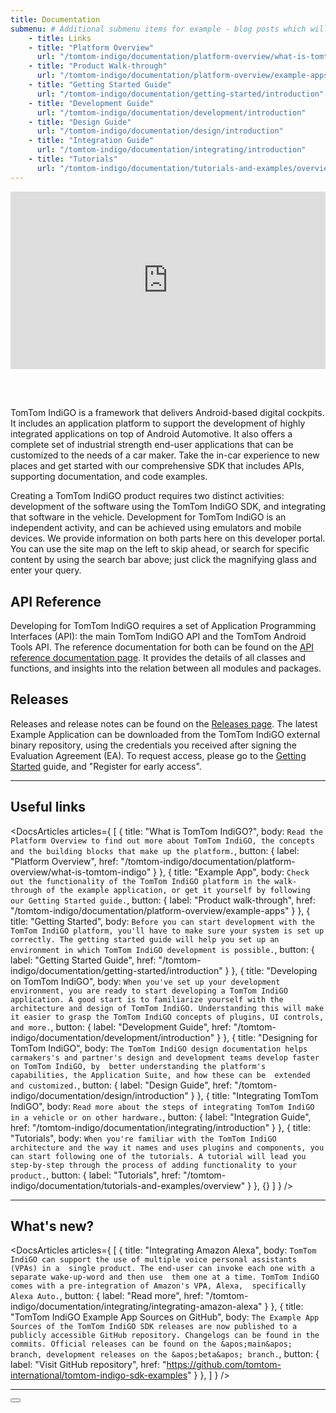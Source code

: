 ```yaml
---
title: Documentation
submenu: # Additional submenu items for example - blog posts which will be displayed right below table of contents. (not mandatory)
    - title: Links
    - title: "Platform Overview"
      url: "/tomtom-indigo/documentation/platform-overview/what-is-tomtom-indigo"
    - title: "Product Walk-through"
      url: "/tomtom-indigo/documentation/platform-overview/example-apps"
    - title: "Getting Started Guide"
      url: "/tomtom-indigo/documentation/getting-started/introduction"
    - title: "Development Guide"
      url: "/tomtom-indigo/documentation/development/introduction"
    - title: "Design Guide"
      url: "/tomtom-indigo/documentation/design/introduction"
    - title: "Integration Guide"
      url: "/tomtom-indigo/documentation/integrating/introduction"
    - title: "Tutorials"
      url: "/tomtom-indigo/documentation/tutorials-and-examples/overview"
---
```


<iframe
    src="https://player.vimeo.com/video/649985038?h=5a2fa675b4&title=0&portrait=0&color=44ABE0"
    style="aspect-ratio: 16 / 9; width: 100%; margin-bottom: 3rem;"
    frameborder="0"
    allow="autoplay; fullscreen; picture-in-picture;"
    allowfullscreen>
</iframe>

TomTom IndiGO is a framework that delivers Android-based digital cockpits. It includes an 
application platform to support the development of highly integrated applications on top of Android 
Automotive. It also offers a complete set of industrial strength end-user applications that can be 
customized to the needs of a car maker. Take the in-car experience to new places and get started 
with our comprehensive SDK that includes APIs, supporting documentation, and code examples.

Creating a TomTom IndiGO product requires two distinct activities: development of the software using
the TomTom IndiGO SDK, and integrating that software in the vehicle. Development for TomTom IndiGO
is an independent activity, and can be achieved using emulators and mobile devices. We provide
information on both parts here on this developer portal. You can use the site map on the left to
skip ahead, or search for specific content by using the search bar above; just click the magnifying
glass and enter your query.

## API Reference

Developing for TomTom IndiGO requires a set of Application Programming Interfaces (API): the main
TomTom IndiGO API and the TomTom Android Tools API. The reference documentation for both can be
found on the [API reference documentation page](/tomtom-indigo/api-reference/api-reference).
It provides the details of all classes and functions, and insights into the relation between all
modules and packages.

## Releases

Releases and release notes can be found on the [Releases page](/tomtom-indigo/releases/releases). 
The latest Example Application can be downloaded from the TomTom IndiGO external binary repository, 
using the credentials you received after signing the Evaluation Agreement (EA). To request access, 
please go to the [Getting Started](/tomtom-indigo/documentation/getting-started/introduction) 
guide, and "Register for early access".

---

## Useful links

<!-- prettier-ignore -->
<DocsArticles
  articles={
    [
      {
        title: "What is TomTom IndiGO?",
        body: `Read the Platform Overview to find out more about TomTom IndiGO, the concepts and
         the building blocks that make up the platform.`,
        button: {
          label: "Platform Overview",
          href: "/tomtom-indigo/documentation/platform-overview/what-is-tomtom-indigo"
        }
      },
      {
        title: "Example App",
        body: `Check out the functionality of the TomTom IndiGO platform in the walk-through of
        the example application, or get it yourself by following our Getting Started guide.`,
        button: {
          label: "Product walk-through",
          href: "/tomtom-indigo/documentation/platform-overview/example-apps"
        }
      },
      {
        title: "Getting Started",
        body: `Before you can start development with the TomTom IndiGO platform, you'll have to
        make sure your system is set up correctly. The getting started guide will help you set up
        an environment in which TomTom IndiGO development is possible.`,
        button: {
          label: "Getting Started Guide",
          href: "/tomtom-indigo/documentation/getting-started/introduction"
        }
      },
      {
        title: "Developing on TomTom IndiGO",
        body: `When you've set up your development environment, you are ready to start developing
        a TomTom IndiGO application. A good start is to familiarize yourself with the architecture
        and design of TomTom IndiGO. Understanding this will make it easier to grasp the TomTom
        IndiGO concepts of plugins, UI controls, and more.`,
        button: {
          label: "Development Guide",
          href: "/tomtom-indigo/documentation/development/introduction"
        }
      },
      {
        title: "Designing for TomTom IndiGO",
        body: `The TomTom IndiGO design documentation helps carmakers's and partner's
        design and development teams develop faster on TomTom IndiGO, by 
        better understanding the platform's capabilities, the Application Suite, and how these can be 
        extended and customized.`,
        button: {
          label: "Design Guide",
          href: "/tomtom-indigo/documentation/design/introduction"
        }
      },
      {
        title: "Integrating TomTom IndiGO",
        body: `Read more about the steps of integrating TomTom IndiGO in a vehicle or on other
        hardware.`,
        button: {
          label: "Integration Guide",
          href: "/tomtom-indigo/documentation/integrating/introduction"
        }
      },
      {
        title: "Tutorials",
        body: `When you're familiar with the TomTom IndiGO architecture and the way it names and
        uses plugins and components, you can start following one of the tutorials. A tutorial will
        lead you step-by-step through the process of adding functionality to your product.`,
        button: {
          label: "Tutorials",
          href: "/tomtom-indigo/documentation/tutorials-and-examples/overview"
        }
      },
      {}
    ]
  }
/>

---

## What's new?

<!-- prettier-ignore -->
<DocsArticles
  articles={
    [
      {
        title: "Integrating Amazon Alexa",
        body: `TomTom IndiGO can support the use of multiple voice personal assistants (VPAs) in a 
        single product. The end-user can invoke each one with a separate wake-up-word and then use 
        them one at a time. TomTom IndiGO comes with a pre-integration of Amazon's VPA, Alexa, 
        specifically Alexa Auto.`,
        button: {
          label: "Read more",
          href: "/tomtom-indigo/documentation/integrating/integrating-amazon-alexa"
        }
      },
      {
        title: "TomTom IndiGO Example App Sources on GitHub",
        body: `The Example App Sources of the TomTom IndiGO SDK releases are now published
        to a publicly accessible GitHub repository. Changelogs can be found in the commits.
        Official releases can be found on the &apos;main&apos; branch, development releases
        on the &apos;beta&apos; branch.`,
        button: {
          label: "Visit GitHub repository",
          href: "https://github.com/tomtom-international/tomtom-indigo-sdk-examples"
        }
      },
    ]
  }
/>

---

<Button label="Get Started" href="/tomtom-indigo/documentation/getting-started/introduction" icon="arrow" />
